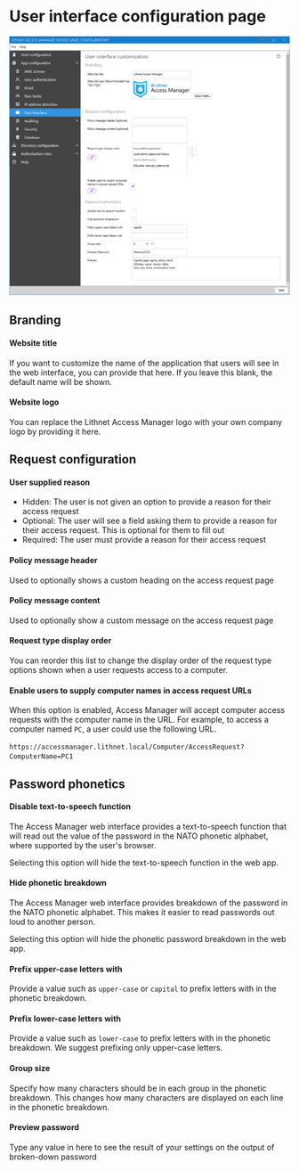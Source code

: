 # User interface configuration page

![](../../images/ui-page-user-interface.png)

## Branding

#### Website title

If you want to customize the name of the application that users will see in the web interface, you can provide that here. If you leave this blank, the default name will be shown.

#### Website logo

You can replace the Lithnet Access Manager logo with your own company logo by providing it here.

## Request configuration

#### User supplied reason

* Hidden: The user is not given an option to provide a reason for their access request
* Optional: The user will see a field asking them to provide a reason for their access request. This is optional for them to fill out
* Required: The user must provide a reason for their access request

#### Policy message header

Used to optionally shows a custom heading on the access request page

#### Policy message content

Used to optionally show a custom message on the access request page

#### Request type display order
You can reorder this list to change the display order of the request type options shown when a user requests access to a computer.

#### Enable users to supply computer names in access request URLs
When this option is enabled, Access Manager will accept computer access requests with the computer name in the URL. For example, to access a computer named `PC`, a user could use the following URL.

`https://accessmanager.lithnet.local/Computer/AccessRequest?ComputerName=PC1`

## Password phonetics

#### Disable text-to-speech function

The Access Manager web interface provides a text-to-speech function that will read out the value of the password in the NATO phonetic alphabet, where supported by the user's browser.

Selecting this option will hide the text-to-speech function in the web app.

#### Hide phonetic breakdown

The Access Manager web interface provides breakdown of the password in the NATO phonetic alphabet. This makes it easier to read passwords out loud to another person.

Selecting this option will hide the phonetic password breakdown in the web app.

#### Prefix upper-case letters with

Provide a value such as `upper-case` or `capital` to prefix letters with in the phonetic breakdown.

#### Prefix lower-case letters with

Provide a value such as `lower-case` to prefix letters with in the phonetic breakdown. We suggest prefixing only upper-case letters.

#### Group size

Specify how many characters should be in each group in the phonetic breakdown. This changes how many characters are displayed on each line in the phonetic breakdown.

#### Preview password

Type any value in here to see the result of your settings on the output of broken-down password

